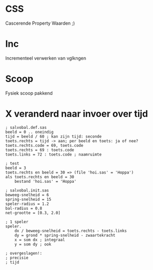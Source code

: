 # CSS
Cascerende Property Waarden ;)

# Inc
Incrementeel verwerken van vglkngen

# Scoop
Fysiek scoop pakkend

# X veranderd naar invoer over tijd
	
	; salvobal.def.sas
	beeld = 0 .. oneindig
	tijd = beeld / 60 ; kan zijn tijd: seconde
	toets.rechts = tijd -> aan; per beeld en toets: ja of nee?
	toets.rechts.code = 69, toets.code
	toets.rechts = 69 : toets.code
	toets.links = 72 : toets.code ; naamruimte

	; test
	beeld = 3
	toets.rechts en beeld = 30 => (file 'hoi.sas' = 'Hoppa')
	als toets.rechts en beeld = 30
		bestand 'hoi.sas' = 'Hoppa'

	; salvobal.init.sas
	beweeg-snelheid = 6
	spring-snelheid = 15
	speler-radius = 1.2
	bal-radius = 0.8
	net-grootte = [0.3, 2.0]
 
	; 1 speler
	speler.
		dx / beweeg-snelheid = toets.rechts - toets.links
		dy = grond * spring-snelheid - zwaartekracht
		x = som dx ; integraal
		y = som dy ; ook

	; overgeslagen!:
	; precisie
	; tijd
